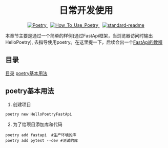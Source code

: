 <h1 style="text-align: center;">日常开发使用</h1>
<div style="display: flex; justify-content: center;">
    <span style="margin: 0 8px;">
  <a href="https://python-poetry.org/">
    <img src="https://badgen.net/badge/Poetry/v1.5.1/red" alt="Poetry">
  </a>
  <span style="margin: 0 8px;">
    <a href="https://github.com/GeekFong/how_to_use_poetry">
      <img src="https://badgen.net/badge/How_To_Use_Poetry/v1.0/green" alt="How_To_Use_Poetry">
    </a>
  </span>
  <span style="margin: 0 1px;">
    <a href="https://github.com/RichardLitt/standard-readme">
      <img src="https://img.shields.io/badge/readme%20style-standard-brightgreen.svg?style=flat-square" alt="standard-readme">
    </a>
  </span>
</div>

本章节主要是通过一个简单的样例(通过FastApi框架，当浏览器访问时输出HelloPoetry), 去指导使用poetry。在这里提一下，后续会出一个[FastApi的教程](https://github.com/GeekFong/FastAPI_Chinese_manual)

## 目录
[目录](#目录)
[poetry基本用法](#poetry基本用法)


## poetry基本用法
1. 创建项目
```
poetry new HelloPoetryFastApi
```

2. 为了给项目添加库和代码

```
poetry add fastapi  #生产环境的库
poetry add pytest --dev #测试的库
```
